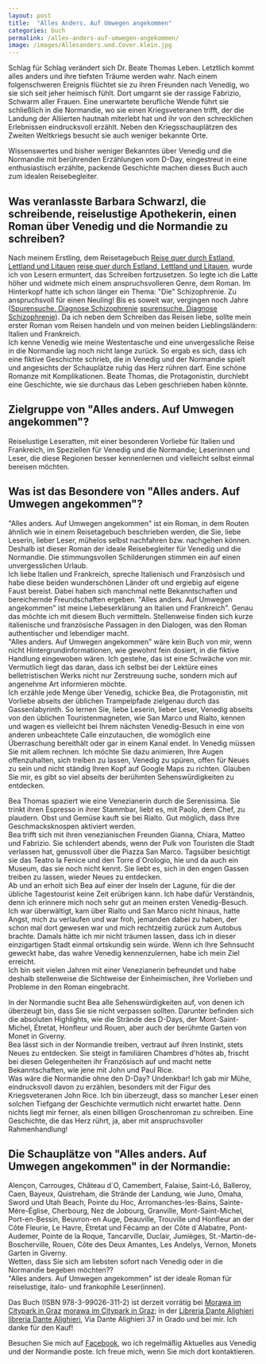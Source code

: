 ```yaml
---
layout: post
title:  "Alles Anders. Auf Umwegen angekommen"
categories: buch
permalink: /alles-anders-auf-umwegen-angekommen/
image: /images/Allesanders.und.Cover.klein.jpg
---
```


Schlag für Schlag verändert sich Dr. Beate Thomas Leben. Letztlich kommt alles anders und ihre tiefsten Träume werden wahr.
Nach einem folgenschweren Ereignis flüchtet sie zu ihren Freunden nach Venedig, wo sie sich seit jeher heimisch fühlt. Dort umgarnt sie der rassige Fabrizio, Schwarm aller Frauen.
Eine unerwartete berufliche Wende führt sie schließlich in die Normandie, wo sie einen Kriegsveteranen trifft, der die Landung der Alliierten hautnah miterlebt hat und ihr von den schrecklichen Erlebnissen eindrucksvoll erzählt. Neben den Kriegsschauplätzen des Zweiten Weltkriegs besucht sie auch weniger bekannte Orte.

Wissenswertes und bisher weniger Bekanntes über Venedig und die Normandie mit berührenden Erzählungen vom D-Day, eingestreut in eine enthusiastisch erzählte, packende Geschichte machen dieses Buch auch zum idealen Reisebegleiter.  



## Was veranlasste Barbara Schwarzl, die schreibende, reiselustige Apothekerin, einen Roman über Venedig und die Normandie zu schreiben?

Nach meinem Erstling, dem Reisetagebuch [Reise quer durch Estland, Lettland und Litauen] [reise quer durch Estland, Lettland und Litauen], wurde ich von Lesern ermuntert, das Schreiben fortzusetzen. So legte ich die Latte höher und widmete mich einem anspruchsvolleren Genre, dem Roman. Im Hinterkopf hatte ich schon länger ein Thema: "Die" Schizophrenie. Zu anspruchsvoll für einen Neuling! Bis es soweit war, vergingen noch Jahre ([Spurensuche. Diagnose Schizophrenie] [spurensuche. Diagnose Schizophrenie]). Da ich neben dem Schreiben das Reisen liebe, sollte mein erster Roman vom Reisen handeln und von meinen beiden Lieblingsländern: Italien und Frankreich. <br> Ich kenne Venedig wie meine Westentasche und eine unvergessliche Reise in die Normandie lag noch nicht lange zurück. So ergab es sich, dass ich eine fiktive Geschichte schrieb, die in Venedig und der Normandie spielt und angesichts der Schauplätze ruhig das Herz rühren darf. Eine schöne Romanze mit Komplikationen.  Beate Thomas, die Protagonistin, durchlebt eine Geschichte, wie sie durchaus das Leben geschrieben haben könnte.
 
 
 
## Zielgruppe von "Alles anders. Auf Umwegen angekommen"?
 
Reiselustige Leseratten, mit einer besonderen Vorliebe für Italien und Frankreich, im Speziellen für Venedig und die Normandie; Leserinnen und Leser, die diese Regionen besser kennenlernen und vielleicht selbst einmal bereisen möchten.
 

 
## Was ist das Besondere von "Alles anders. Auf Umwegen angekommen"?

"Alles anders. Auf Umwegen angekommen" ist ein Roman, in dem Routen ähnlich wie in einem Reisetagebuch beschrieben werden, die Sie, liebe Leserin, lieber Leser, mühelos selbst nachfahren bzw. nachgehen können. Deshalb ist dieser Roman der ideale Reisebegleiter für Venedig und die Normandie. Die stimmungsvollen Schilderungen stimmen ein auf einen unvergesslichen Urlaub. <br>  Ich liebe Italien und Frankreich, spreche Italienisch und Französisch und habe diese beiden wunderschönen Länder oft und ergiebig auf eigene Faust bereist. Dabei haben sich manchmal nette Bekanntschaften und bereichernde Freundschaften ergeben. "Alles anders. Auf Umwegen angekommen" ist meine Liebeserklärung an Italien und Frankreich". Genau das möchte ich mit diesem Buch vermitteln. Stellenweise finden sich kurze italienische und französische Passagen in den Dialogen, was den Roman authentischer und lebendiger macht. <br> "Alles anders. Auf Umwegen angekommen" wäre kein Buch von mir, wenn nicht Hintergrundinformationen,  wie gewohnt fein dosiert, in die fiktive Handlung eingewoben wären. Ich gestehe, das ist eine Schwäche von mir. Vermutlich liegt das daran, dass ich selbst bei der Lektüre eines belletristischen Werks nicht nur Zerstreuung suche, sondern mich auf angenehme Art informieren möchte. <br> Ich erzähle jede Menge über Venedig, schicke Bea, die Protagonistin, mit Vorliebe abseits der üblichen Trampelpfade zielgenau durch das Gassenlabyrinth. So lernen Sie, liebe Leserin, lieber Leser, Venedig abseits von den üblichen Touristenmagneten, wie San Marco und Rialto, kennen und wagen es vielleicht bei Ihrem nächsten Venedig-Besuch in eine von anderen unbeachtete Calle einzutauchen, die womöglich eine Überraschung bereithält oder gar in einem Kanal endet. In Venedig müssen Sie mit allem rechnen. Ich möchte Sie dazu animieren, Ihre Augen offenzuhalten, sich treiben zu lassen, Venedig zu spüren, offen für Neues zu sein und nicht ständig Ihren Kopf auf Google Maps zu richten. Glauben Sie mir, es gibt so viel abseits der berühmten Sehenswürdigkeiten zu entdecken.
 
Bea Thomas spaziert wie eine Venezianerin durch die Serenissima. Sie trinkt ihren Espresso in ihrer Stammbar, liebt es, mit Paolo, dem Chef, zu plaudern. Obst und Gemüse kauft sie bei Rialto. Gut möglich, dass Ihre Geschmacksknospen aktiviert werden.  <br> Bea trifft sich mit ihren venezianischen Freunden Gianna, Chiara, Matteo und Fabrizio. Sie schlendert abends, wenn der Pulk von Touristen die Stadt verlassen hat, genussvoll über die Piazza San Marco. Tagsüber besichtigt sie das Teatro la Fenice und den Torre d´Orologio, hie und da auch ein Museum, das sie noch nicht kennt. Sie liebt es, sich in den engen Gassen treiben zu lassen, wieder Neues zu entdecken. <br> Ab und an erholt sich Bea auf einer der Inseln der Lagune, für die der übliche Tagestourist keine Zeit erübrigen kann. Ich habe dafür Verständnis, denn ich erinnere mich noch sehr gut an meinen ersten Venedig-Besuch. Ich war überwältigt, kam über Rialto  und San Marco nicht hinaus, hatte Angst, mich zu verlaufen und war froh, jemanden dabei zu haben, der schon mal dort gewesen war und mich rechtzeitig zurück zum Autobus brachte. Damals hätte ich mir nicht träumen lassen, dass ich in dieser einzigartigen Stadt einmal ortskundig sein würde.  Wenn ich Ihre Sehnsucht geweckt habe, das wahre Venedig kennenzulernen, habe ich mein Ziel erreicht. <br> Ich bin seit vielen Jahren mit einer Venezianerin befreundet und habe deshalb stellenweise die Sichtweise der Einheimischen, ihre Vorlieben und Probleme in den Roman eingebracht. 
 
In der Normandie sucht Bea alle Sehenswürdigkeiten auf, von denen ich überzeugt bin, dass Sie sie nicht verpassen sollten. Darunter befinden sich die absoluten Highlights, wie die Strände des D-Days, der Mont-Saint-Michel, Étretat, Honfleur und Rouen, aber auch der berühmte Garten von Monet in Giverny. <br> Bea lässt sich in der Normandie treiben, vertraut auf ihren Instinkt, stets Neues zu entdecken. Sie steigt in familiären Chambres d'hôtes ab, frischt bei diesen Gelegenheiten ihr Französisch auf und macht nette Bekanntschaften, wie jene mit John und Paul Rice. <br> Was wäre die Normandie ohne den D-Day? Undenkbar! Ich gab mir Mühe, eindrucksvoll davon zu erzählen, besonders mit der Figur des Kriegsveteranen John Rice. Ich bin überzeugt, dass so mancher Leser einen solchen Tiefgang der Geschichte vermutlich nicht erwartet hatte. Denn nichts liegt mir ferner, als einen billigen Groschenroman zu schreiben. Eine Geschichte, die das Herz rührt, ja, aber mit anspruchsvoller Rahmenhandlung!
 
 
## Die Schauplätze von "Alles anders. Auf Umwegen angekommen" in der Normandie:

Alençon, Carrouges, Château d´O, Camembert, Falaise, Saint-Lô, Balleroy, Caen, Bayeux, Quistreham, die Strände der Landung, wie Juno, Omaha, Sword und Utah Beach, Pointe du Hoc, Arromanches-les-Bains, Sainte-Mère-Église, Cherbourg, Nez de Jobourg, Granville, Mont-Saint-Michel, Port-en-Bessin, Beuvron-en Auge, Deauville, Trouville und Honfleur an der Côte Fleurie, Le Havre, Étretat und Fécamp an der Côte d`Alabatre, Pont-Audemer, Pointe de la Roque, Tancarville, Duclair, Jumièges, St.-Martin-de-Boscherville, Rouen, Côte des Deux Amantes, Les Andelys, Vernon, Monets Garten in Giverny. <br> Wetten, dass Sie sich am liebsten sofort nach Venedig oder in die Normandie begeben möchten?? <br> "Alles anders. Auf Umwegen angekommen" ist der ideale Roman für reiselustige, italo- und frankophile Leser(innen).


Das Buch (ISBN 978-3-99026-311-2) ist derzeit vorrätig bei [Morawa im Citypark in Graz] [morawa im Citypark in Graz]; in der [Libreria Dante Alighieri] [libreria Dante Alighieri], Via Dante Alighieri 37 in Grado und bei mir. Ich danke für den Kauf!

Besuchen Sie mich auf [Facebook][facebook], wo ich regelmäßig Aktuelles aus Venedig und der Normandie poste. Ich freue mich, wenn Sie mich dort kontaktieren.


[reise quer durch Estland, Lettland und Litauen]: https://barbaraschwarzl.com/reise-quer-durch-estland-lettland-und-litauen/
[spurensuche. Diagnose Schizophrenie]: https://barbaraschwarzl.com/spurensuche-diagnose-schizophrenie/
[morawa im Citypark in Graz]: https://www.morawa.at/about/stores/storeDetail/CP-artcStore/Morawa-Citypark-Graz
[libreria Dante Alighieri]: https://de-de.facebook.com/LibreriaDanteSas/
[facebook]: https://www.facebook.com/Venedig.Normandie.Barbara.Schwarzl/



